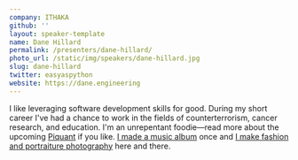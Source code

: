 ```yaml
---
company: ITHAKA
github: ''
layout: speaker-template
name: Dane Hillard
permalink: /presenters/dane-hillard/
photo_url: /static/img/speakers/dane-hillard.jpg
slug: dane-hillard
twitter: easyaspython
website: https://dane.engineering
---
```


I like leveraging software development skills for good. During my short career I've had a chance to work in the fields of counterterrorism, cancer research, and education. I'm an unrepentant foodie—read more about the upcoming [Piquant](https://piquantmag.com/about) if you like. [I made a music album](https://www.littleleviathan.com) once and [I make fashion and portraiture photography](https://www.danehillard.com) here and there.
